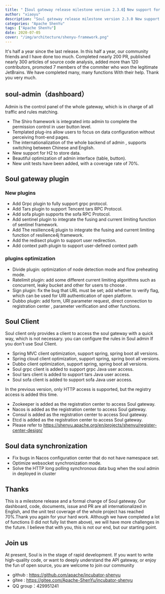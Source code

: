 ```yaml
---
title: "【Soul gateway release milestone version 2.3.0】New support for grpc, tars and sofa protocols!"
author: "xiaoyu"
description: "Soul gateway release milestone version 2.3.0 New support for grpc, tars and sofa protocols"
categories: "Apache ShenYu"
tags: ["Apache ShenYu"]
date: 2020-07-05
cover: "/img/architecture/shenyu-framework.png"
---
```


It's half a year since the last release. In this half a year, our community friends and I have done too much. Completed nearly 200 PR, published nearly 300 articles of source code analysis, added more than 120 contributors, promoted 7 members of the commiter who  won the legitimate JetBrains. We have completed many, many functions  With their help. Thank you very much.


## soul-admin（dashboard）

Admin is the control panel of the whole gateway, which is in charge of all traffic and rules matching.

- The Shiro framework is integrated into admin to complete the  permission control in user button level. 
- Templated plug-ins allow users to focus on data configuration without perceiving front-end pages.
- The internationalization of the whole backend of admin , supports switching between Chinese and English. 
- New support for H2 to store data.
- Beautiful optimization of admin interface (table, button).
- New unit tests have been added, with a coverage rate of 70%.


## Soul gateway plugin

### New plugins

- Add Grpc plugin to fully support grpc protocol.
- Add Tars plugin to support Tencent tars RPC Protocol.
- Add sofa plugin supports the sofa RPC Protocol.
- Add sentinel plugin to integrate the fusing and current limiting function of sentinel framework.
- Add The resilience4j plugin to integrate the fusing and current limiting function of resilience4j framework.
- Add the redisect plugin to support user redirection.
- Add context path plugin to support user-defined context path

### plugins optimization

- Divide plugin: optimization of node detection mode and flow preheating mode.
- Ratelimit plugin: add some different current limiting algorithms  such as concurrent, leaky bucket and other for users to choose .
- Sign plugin: fix the bug that URL must be set; add whether to verify flag, which can be used for URI authentication of open platform.
- Dubbo plugin: add form, URI parameter request, direct connection to registration center , parameter verification and other functions.

## Soul Client

Soul client only provides a client to access the soul gateway with a quick way, which is not necessary. you can configure the rules in Soul admin If you don't use Soul Client. 

- Spring MVC client optimization, support spring, spring boot all versions.
- Spring cloud client optimization, support spring, spring boot all versions.
- Dubbo client optimization, support spring, spring boot all versions.
- Soul grpc client is added to support grpc Java user access.
- Soul tars client is added to support tars Java user access.
- Soul sofa client is added to support sofa Java user access.

In the previous version, only HTTP access is supported, but  the registry access is added this time.

- Zookeeper is added as the registration center to access Soul gateway.
- Nacos is added as the registration center to access Soul gateway.
- Consul is added as the registration center to access Soul gateway.
- Etcd is added as the registration center to access Soul gateway.
- Please refer to https://shenyu.apache.org/en/projects/shenyu/register-center-design/

## Soul data synchronization

- Fix bugs in Nacos configuration center that do not have namespace set.
- Optimize websocket synchronization mode.
- Solve the HTTP long polling synchronous data bug when  the soul admin in deployed in cluster


## Thanks

This is a milestone release and a formal change of Soul gateway. Our dashboard, code, documents, issue and PR are all internationalized in English, and the unit test coverage of the whole project has reached 70%.Thank you again for your hard work. Although we have completed a lot of functions (I did not fully list them above), we will have more challenges in the future. I believe that with you, this is not our end, but our starting point.

## Join us

At present, Soul is in the stage of rapid development. If you want to write high-quality code, or want to deeply understand the API gateway, or enjoy the fun of open source, you are welcome to join our community

- github : https://github.com/apache/incubator-shenyu 
- gitee : https://gitee.com/Apache-ShenYu/incubator-shenyu 
- QQ group：429951241 

